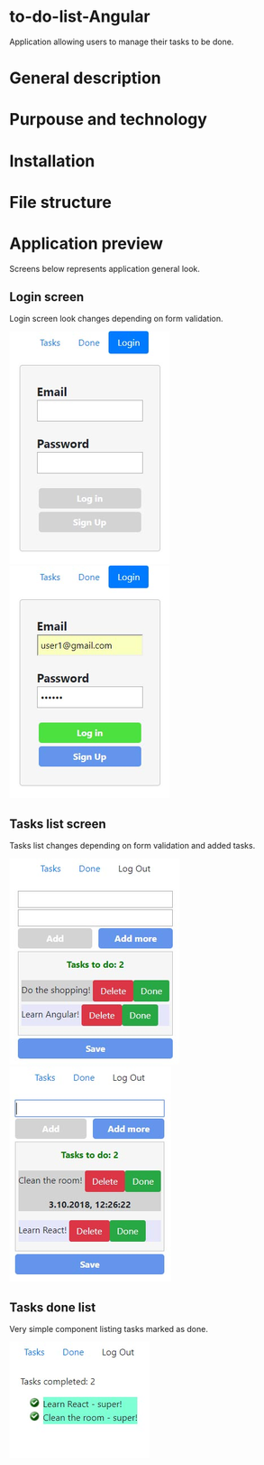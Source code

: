 # to-do-list-Angular
Application allowing users to manage their tasks to be done.

# General description

# Purpouse and technology

# Installation

# File structure

# Application preview

Screens below represents application general look.

## Login screen

Login screen look changes depending on form validation. <br />

![Login screen - invalid form](img/1.jpg)
![Login screen - valid form](img/2.jpg)

## Tasks list screen

Tasks list changes depending on form validation and added tasks. <br />

![Tasks list](img/3.jpg)
![Tasks list - mouseover](img/4.jpg)

## Tasks done list

Very simple component listing tasks marked as done. <br />

![Tasks done list](img/5.jpg)
